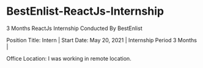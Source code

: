 # BestEnlist-ReactJs-Internship
3 Months ReactJs Internship Conducted By BestEnlist

Position Title: Intern |
Start Date: May 20, 2021 |
Internship Period 3 Months |

Office Location: I was working in remote location.
